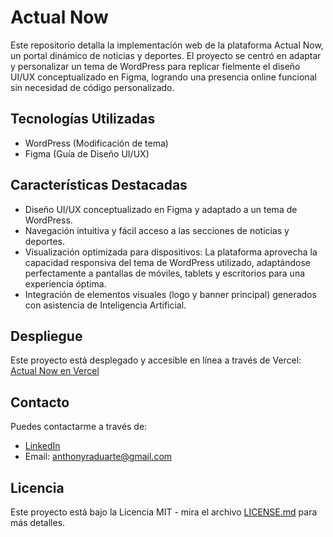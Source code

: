 # Actual Now

Este repositorio detalla la implementación web de la plataforma Actual Now, un portal dinámico de noticias y deportes. El proyecto se centró en adaptar y personalizar un tema de WordPress
para replicar fielmente el diseño UI/UX conceptualizado en Figma, logrando una presencia online funcional sin necesidad de código personalizado.

## Tecnologías Utilizadas

* WordPress (Modificación de tema)
* Figma (Guía de Diseño UI/UX)

## Características Destacadas

* Diseño UI/UX conceptualizado en Figma y adaptado a un tema de WordPress.
* Navegación intuitiva y fácil acceso a las secciones de noticias y deportes.
* Visualización optimizada para dispositivos: La plataforma aprovecha la capacidad responsiva del tema de WordPress utilizado, adaptándose perfectamente a pantallas de móviles, tablets
  y escritorios para una experiencia óptima.
* Integración de elementos visuales (logo y banner principal) generados con asistencia de Inteligencia Artificial.

## Despliegue

Este proyecto está desplegado y accesible en línea a través de Vercel: [Actual Now en Vercel](https://actualnow.vercel.app/)

## Contacto

Puedes contactarme a través de:
* [LinkedIn](https://www.linkedin.com/in/anthonyrduarte/)
* Email: anthonyraduarte@gmail.com

## Licencia

Este proyecto está bajo la Licencia MIT - mira el archivo [LICENSE.md](LICENSE.md) para más detalles.
